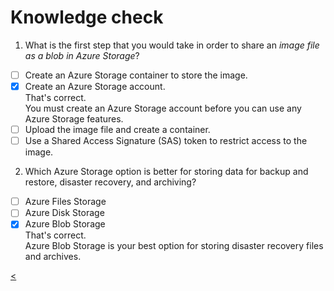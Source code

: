 # Knowledge check

1. What is the first step that you would take in order to share an _image file as a blob in Azure Storage_?
- [ ] Create an Azure Storage container to store the image.
- [X] Create an Azure Storage account.  
That's correct.  
You must create an Azure Storage account before you can use any Azure Storage features.
- [ ] Upload the image file and create a container.
- [ ] Use a Shared Access Signature (SAS) token to restrict access to the image.
2. Which Azure Storage option is better for storing data for backup and restore, disaster recovery, and archiving?
- [ ] Azure Files Storage
- [ ] Azure Disk Storage
- [X] Azure Blob Storage  
That's correct.  
Azure Blob Storage is your best option for storing disaster recovery files and archives.

[<](2-lp-az-900.md)